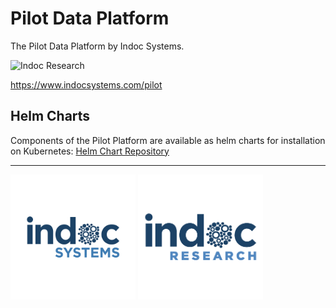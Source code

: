 # Pilot Data Platform

The Pilot Data Platform by Indoc Systems. 
<p>
  <img src="/profile/assets/pilot.avif" alt="Indoc Research" width="300"/>  
</p>

https://www.indocsystems.com/pilot

## Helm Charts
Components of the Pilot Platform are available as helm charts for installation on Kubernetes: [Helm Chart Repository](https://github.com/PilotDataPlatform/helm-charts)

---
<img src="/profile/assets/indoc_systems.png" alt="Indoc Research" width="200"/> <img src="/profile/assets/indoc_research.png" alt="Indoc Research" width="200"/>
